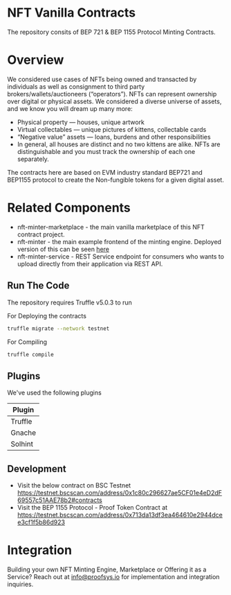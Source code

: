 # NFT Vanilla Contracts

The repository consits of BEP 721 & BEP 1155 Protocol Minting Contracts.

# Overview
We considered use cases of NFTs being owned and transacted by individuals as well as consignment to third party brokers/wallets/auctioneers (“operators”). NFTs can represent ownership over digital or physical assets. We considered a diverse universe of assets, and we know you will dream up many more:

- Physical property — houses, unique artwork
- Virtual collectables — unique pictures of kittens, collectable cards
- “Negative value” assets — loans, burdens and other responsibilities
- In general, all houses are distinct and no two kittens are alike. NFTs are distinguishable and you must track the ownership of each one separately.

The contracts here are based on EVM industry standard BEP721 and BEP1155 protocol to create the Non-fungible tokens for a given digital asset. 

# Related Components
- nft-minter-marketplace - the main vanilla marketplace of this NFT contract project.
- nft-minter - the main example frontend of the minting engine. Deployed version of this can be seen [here](https://nft.proofsys.io)
- nft-minter-service - REST Service endpoint for consumers who wants to upload directly from their application via REST API.

## Run The Code

The repository requires Truffle v5.0.3 to run

For Deploying the contracts

```sh
truffle migrate --network testnet
```

For Compiling 

```sh
truffle compile
```

## Plugins

We've used the following plugins

| Plugin
| ------ 
| Truffle
| Gnache
| Solhint

## Development

- Visit the below contract on BSC Testnet https://testnet.bscscan.com/address/0x1c80c296627ae5CF01e4eD2dF69557c51AAE78b2#contracts 
- Visit the BEP 1155 Protocol - Proof Token Contract at https://testnet.bscscan.com/address/0x713da13df3ea464610e2944dcee3cf1f5b86d923

# Integration
Building your own NFT Minting Engine, Marketplace or Offering it as a Service? Reach out at info@proofsys.io for implementation and integration inquiries.
